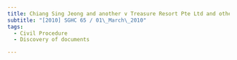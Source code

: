 ```yaml
---
title: Chiang Sing Jeong and another v Treasure Resort Pte Ltd and others
subtitle: "[2010] SGHC 65 / 01\_March\_2010"
tags:
  - Civil Procedure
  - Discovery of documents

---
```


